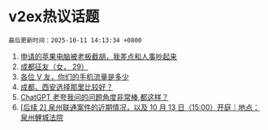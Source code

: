 # v2ex热议话题

`最后更新时间：2025-10-11 14:13:34 +0800`

1. [申请的苹果电脑被老板截胡，我差点和人事吵起来](https://www.v2ex.com/t/1164285)
1. [成都征友（女， 29）](https://www.v2ex.com/t/1164393)
1. [各位 V 友，你们的手机流量是多少](https://www.v2ex.com/t/1164179)
1. [成都、西安选择那里比较好？](https://www.v2ex.com/t/1164189)
1. [ChatGPT
老夸我问的问题角度非常棒,都这样？](https://www.v2ex.com/t/1164222)
1. [[后续 2] 泉州联通案件的近期情况，以及 10 月 13 日（15:00）开庭｜地点：泉州鲤城法院](https://www.v2ex.com/t/1164270)


